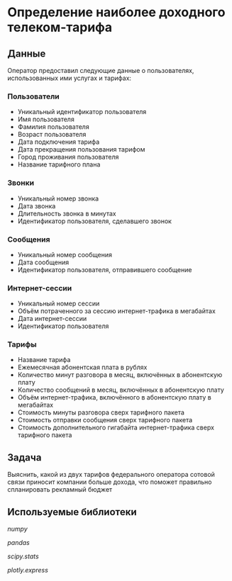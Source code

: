 # Определение наиболее доходного телеком-тарифа

## Данные

Оператор предоставил следующие данные о пользователях, использованных ими услугах и тарифах:

### Пользователи
- Уникальный идентификатор пользователя
- Имя пользователя
- Фамилия пользователя
- Возраст пользователя
- Дата подключения тарифа
- Дата прекращения пользования тарифом
- Город проживания пользователя
- Название тарифного плана

### Звонки
- Уникальный номер звонка
- Дата звонка
- Длительность звонка в минутах
- Идентификатор пользователя, сделавшего звонок

### Сообщения
- Уникальный номер сообщения
- Дата сообщения
- Идентификатор пользователя, отправившего сообщение

### Интернет-сессии
- Уникальный номер сессии
- Объём потраченного за сессию интернет-трафика в мегабайтах
- Дата интернет-сессии
- Идентификатор пользователя

### Тарифы
- Название тарифа
- Ежемесячная абонентская плата в рублях
- Количество минут разговора в месяц, включённых в абонентскую плату
- Количество сообщений в месяц, включённых в абонентскую плату
- Объём интернет-трафика, включённого в абонентскую плату в мегабайтах
- Стоимость минуты разговора сверх тарифного пакета
- Стоимость отправки сообщения сверх тарифного пакета
- Стоимость дополнительного гигабайта интернет-трафика сверх тарифного пакета

## Задача

Выяснить, какой из двух тарифов федерального оператора сотовой связи приносит компании больше дохода, что поможет правильно спланировать рекламный бюджет

## Используемые библиотеки

*numpy*

*pandas*

*scipy.stats*

*plotly.express*
